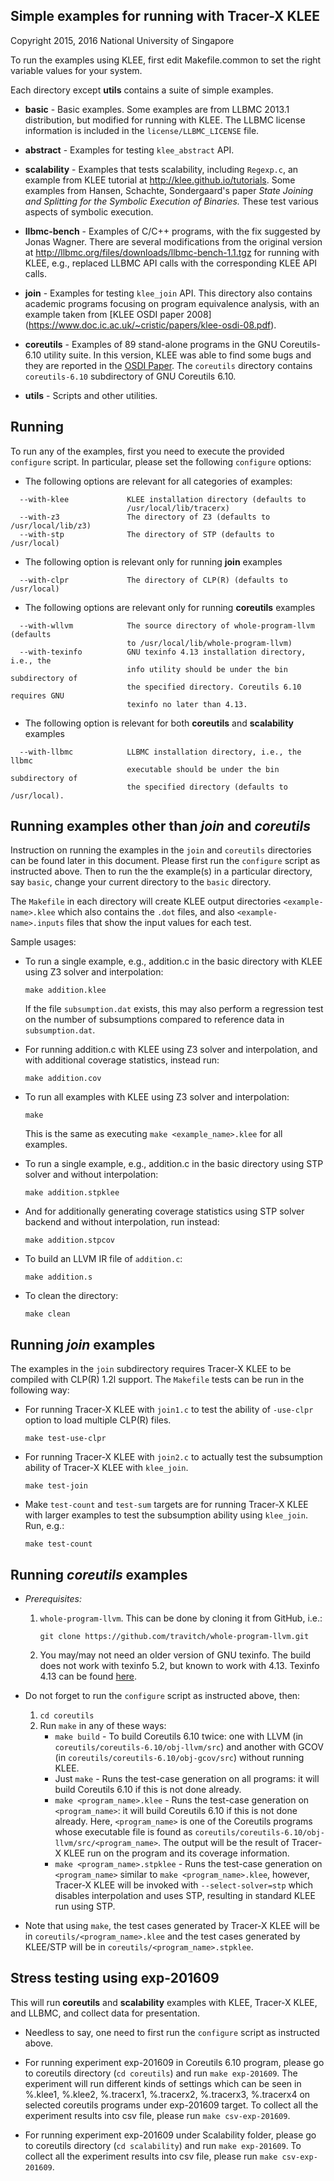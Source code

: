 Simple examples for running with Tracer-X KLEE
----------------------------------------------

Copyright 2015, 2016 National University of Singapore

To run the examples using KLEE, first edit Makefile.common to set the
right variable values for your system.

Each directory except **utils** contains a suite of simple examples.

- **basic**  - Basic examples. Some examples are from LLBMC 2013.1 distribution, but modified for running with KLEE. The LLBMC license information is included in the `license/LLBMC_LICENSE` file.

- **abstract** - Examples for testing `klee_abstract` API.

- **scalability** - Examples that tests scalability, including `Regexp.c`, an example from KLEE tutorial at http://klee.github.io/tutorials. Some examples from Hansen, Schachte, Sondergaard's paper *State Joining and Splitting for the Symbolic Execution of Binaries.* These test various aspects of symbolic execution.

- **llbmc-bench** - Examples of C/C++ programs, with the fix suggested by Jonas Wagner. There are several modifications from the original version at http://llbmc.org/files/downloads/llbmc-bench-1.1.tgz for running with KLEE, e.g., replaced LLBMC API calls with the corresponding KLEE API calls.

- **join** - Examples for testing `klee_join` API. This directory also contains
academic programs focusing on program equivalence analysis, with an
example taken from [KLEE OSDI paper 2008]
(https://www.doc.ic.ac.uk/~cristic/papers/klee-osdi-08.pdf).

- **coreutils** - Examples of 89 stand-alone programs in the GNU Coreutils-6.10 utility suite. In this version, KLEE was able to find some bugs and they are reported in the [OSDI Paper](https://www.doc.ic.ac.uk/~cristic/papers/klee-osdi-08.pdf). The `coreutils` directory contains `coreutils-6.10` subdirectory of GNU Coreutils 6.10.

- **utils** - Scripts and other utilities.

Running
-------

To run any of the examples, first you need to execute the provided `configure` script. In particular, please set the following `configure` options:
- The following options are relevant for all categories of examples:
```
  --with-klee             KLEE installation directory (defaults to
                          /usr/local/lib/tracerx)
  --with-z3               The directory of Z3 (defaults to /usr/local/lib/z3)
  --with-stp              The directory of STP (defaults to /usr/local)
```
- The following option is relevant only for running **join** examples
```
  --with-clpr             The directory of CLP(R) (defaults to /usr/local)
```
- The following options are relevant only for running **coreutils** examples
```
  --with-wllvm            The source directory of whole-program-llvm (defaults
                          to /usr/local/lib/whole-program-llvm)
  --with-texinfo          GNU texinfo 4.13 installation directory, i.e., the
                          info utility should be under the bin subdirectory of
                          the specified directory. Coreutils 6.10 requires GNU
                          texinfo no later than 4.13.
```
- The following option is relevant for both **coreutils** and **scalability** examples
```
  --with-llbmc            LLBMC installation directory, i.e., the llbmc
                          executable should be under the bin subdirectory of
                          the specified directory (defaults to /usr/local).
```

Running examples other than *join* and *coreutils*
--------------------------------------------------

Instruction on running the examples in the `join` and `coreutils` directories can be found later in this document. Please first run the `configure` script as instructed above. Then to run the the example(s) in a particular directory, say `basic`, change your current directory to the `basic` directory.

The `Makefile` in each directory will create KLEE output directories `<example-name>.klee` which also contains the `.dot` files, and also `<example-name>.inputs` files that show the input values for each test.

Sample usages:
- To run a single example, e.g., addition.c in the basic directory with KLEE using Z3 solver and interpolation:

  `make addition.klee`

  If the file `subsumption.dat` exists, this may also perform a regression test on the number of subsumptions compared to reference data in `subsumption.dat`.

- For running addition.c with KLEE using Z3 solver and interpolation, and with additional coverage statistics, instead run:

  `make addition.cov`

- To run all examples with KLEE using Z3 solver and interpolation:

  `make`

  This is the same as executing `make <example_name>.klee` for all examples.

- To run a single example, e.g., addition.c in the basic directory using STP solver and without interpolation:

  `make addition.stpklee`

- And for additionally generating coverage statistics using STP solver backend and without interpolation, run instead:

  `make addition.stpcov`

- To build an LLVM IR file of `addition.c`:

  `make addition.s`

- To clean the directory:

  `make clean`

Running *join* examples
-----------------------

The examples in the `join` subdirectory requires Tracer-X KLEE to be compiled with CLP(R) 1.2l support. The `Makefile` tests can be run in the following way:

- For running Tracer-X KLEE with `join1.c` to test the ability of `-use-clpr` option to load multiple CLP(R) files.

  `make test-use-clpr`

- For running Tracer-X KLEE with `join2.c` to actually test the subsumption ability of Tracer-X KLEE with `klee_join`.

  `make test-join`

- Make `test-count` and `test-sum` targets are for running Tracer-X KLEE with larger examples to test the subsumption ability using `klee_join`. Run, e.g.:

  `make test-count`

Running *coreutils* examples
----------------------------

- *Prerequisites:* 
   1. `whole-program-llvm`. This can be done by cloning it from GitHub, i.e.:
     
      `git clone https://github.com/travitch/whole-program-llvm.git`

   2. You may/may not need an older version of GNU texinfo. The build does not work with texinfo 5.2, but known to work with 4.13. Texinfo 4.13 can be found [here](http://ftp.gnu.org/gnu/texinfo/texinfo-4.13.tar.gz).

- Do not forget to run the `configure` script as instructed above, then:
   1. `cd coreutils`
   2. Run `make` in any of these ways:
       - `make build` - To build Coreutils 6.10 twice: one with LLVM (in `coreutils/coreutils-6.10/obj-llvm/src`) and another with GCOV (in `coreutils/coreutils-6.10/obj-gcov/src`) without running KLEE.
       - Just `make` - Runs the test-case generation on all programs: it will build Coreutils 6.10 if this is not done already.
       - `make <program_name>.klee` - Runs the test-case generation on `<program_name>`: it will build Coreutils 6.10 if this is not done already. Here, `<program_name>` is one of the Coreutils programs whose executable file is found as `coreutils/coreutils-6.10/obj-llvm/src/<program_name>`. The output will be the result of Tracer-X KLEE run on the program and its coverage information.
       - `make <program_name>.stpklee` - Runs the test-case generation on `<program_name>` similar to `make <program_name>.klee`, however, Tracer-X KLEE will be invoked with `--select-solver=stp` which disables interpolation and uses STP, resulting in standard KLEE run using STP.

- Note that using `make`, the test cases generated by Tracer-X KLEE will be in `coreutils/<program_name>.klee` and the test cases generated by KLEE/STP will be in `coreutils/<program_name>.stpklee`.

Stress testing using **exp-201609**
-------------------------------

This will run **coreutils** and **scalability** examples with KLEE, Tracer-X KLEE, and LLBMC, and collect data for presentation.

- Needless to say, one need to first run the `configure` script as instructed above.

- For running experiment exp-201609 in Coreutils 6.10 program, please go to coreutils directory (`cd coreutils`) and run `make exp-201609`. The experiment will run different kinds of settings which can be seen in %.klee1, %.klee2, %.tracerx1, %.tracerx2, %.tracerx3, %.tracerx4 on selected coreutils programs under exp-201609 target. To collect all the experiment results into csv file, please run `make csv-exp-201609`.

- For running experiment exp-201609 under Scalability folder, please go to coreutils directory (`cd scalability`) and run `make exp-201609`. To collect all the experiment results into csv file, please run `make csv-exp-201609`. 
